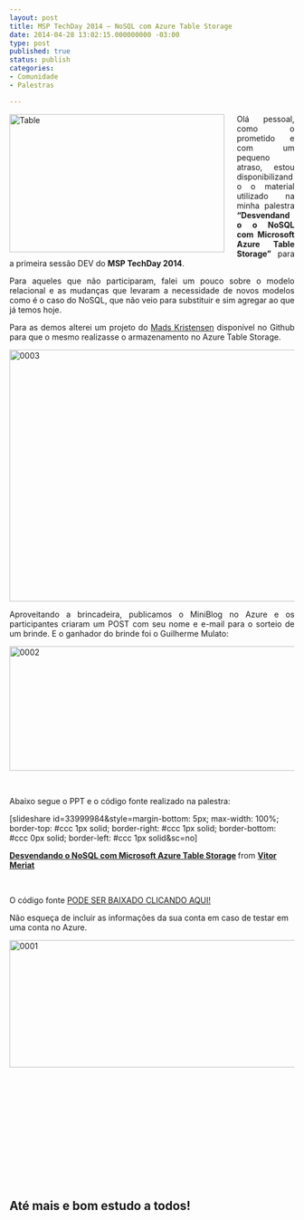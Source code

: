 ```yaml
---
layout: post
title: MSP TechDay 2014 – NoSQL com Azure Table Storage
date: 2014-04-28 13:02:15.000000000 -03:00
type: post
published: true
status: publish
categories:
- Comunidade
- Palestras

---
```

<p align="justify"><a href="http://blob.vitormeriat.com.br/images/2014/04/table.png"><img title="Table" style="background-image:none;float:left;padding-top:0;padding-left:0;margin:0 22px 0 0;display:inline;padding-right:0;border-width:0;"   alt="Table" src="http://blob.vitormeriat.com.br/images/2014/04/table.png" width="380" align="left" height="244" /></a>Olá pessoal, como o prometido e com um pequeno atraso, estou disponibilizando o material utilizado na minha palestra <strong>“Desvendando o NoSQL com Microsoft Azure Table Storage”</strong> para a primeira sessão DEV do <strong>MSP TechDay 2014</strong>.</p>
<p align="justify">Para aqueles que não participaram, falei um pouco sobre o modelo relacional e as mudanças que levaram a necessidade de novos modelos como é o caso do NoSQL, que não veio para substituir e sim agregar ao que já temos hoje.</p>
<p align="justify">Para as demos alterei um projeto do <a href="http://madskristensen.net/">Mads Kristensen</a> disponível no Github para que o mesmo realizasse o armazenamento no Azure Table Storage.</p>
<p><a href="http://blob.vitormeriat.com.br/images/2014/04/0003.png"><img title="0003" style="background-image:none;float:none;padding-top:0;padding-left:0;margin-left:auto;display:block;padding-right:0;margin-right:auto;border-width:0;"   alt="0003" src="http://blob.vitormeriat.com.br/images/2014/04/0003.png" width="560" height="445" /></a></p>
<p><!--more-->
<p align="justify">Aproveitando a brincadeira, publicamos o MiniBlog no Azure e os participantes criaram um POST com seu nome e e-mail para o sorteio de um brinde. E o ganhador do brinde foi o Guilherme Mulato:</p>
<p><a href="http://blob.vitormeriat.com.br/images/2014/04/0002.png"><img title="0002" style="background-image:none;float:none;padding-top:0;padding-left:0;margin-left:auto;display:block;padding-right:0;margin-right:auto;border-width:0;"   alt="0002" src="http://blob.vitormeriat.com.br/images/2014/04/0002.png" width="540" height="220" /></a></p>
<p>&#160;</p>
<p><font color="#444444"></font></p>
<p>Abaixo segue o PPT e o código fonte realizado na palestra:</p>
<p> [slideshare id=33999984&style=margin-bottom: 5px; max-width: 100%; border-top: #ccc 1px solid; border-right: #ccc 1px solid; border-bottom: #ccc 0px solid; border-left: #ccc 1px solid&sc=no]
<div style="margin-bottom:5px;"><strong><a title="Desvendando o NoSQL com Microsoft Azure Table Storage" href="https://www.slideshare.net/VitorMeriat/desvendando-o-nosql-com-microsoft-azure-table-storage" target="_blank">Desvendando o NoSQL com Microsoft Azure Table Storage</a> </strong>from <strong><a href="http://www.slideshare.net/VitorMeriat" target="_blank">Vitor Meriat</a></strong> </div>
<p>&#160;</p>
<p>O código fonte <a href="http://1drv.ms/QMy8ix" target="_blank">PODE SER BAIXADO CLICANDO AQUI!</a></p>
<p>Não esqueça de incluir as informações da sua conta em caso de testar em uma conta no Azure.</p>
<p><a href="http://blob.vitormeriat.com.br/images/2014/04/0001.png"><img title="0001" alt="0001" src="http://blob.vitormeriat.com.br/images/2014/04/0001.png" width="560" align="left" height="225" /></a></p>
<p>&#160;</p>
<p>&#160;</p>
<p>&#160;</p>
<p>&#160;</p>
<p>&#160;</p>
<p>&#160;</p>
<p>&#160;</p>
<h2>Até mais e bom estudo a todos!</h2>
